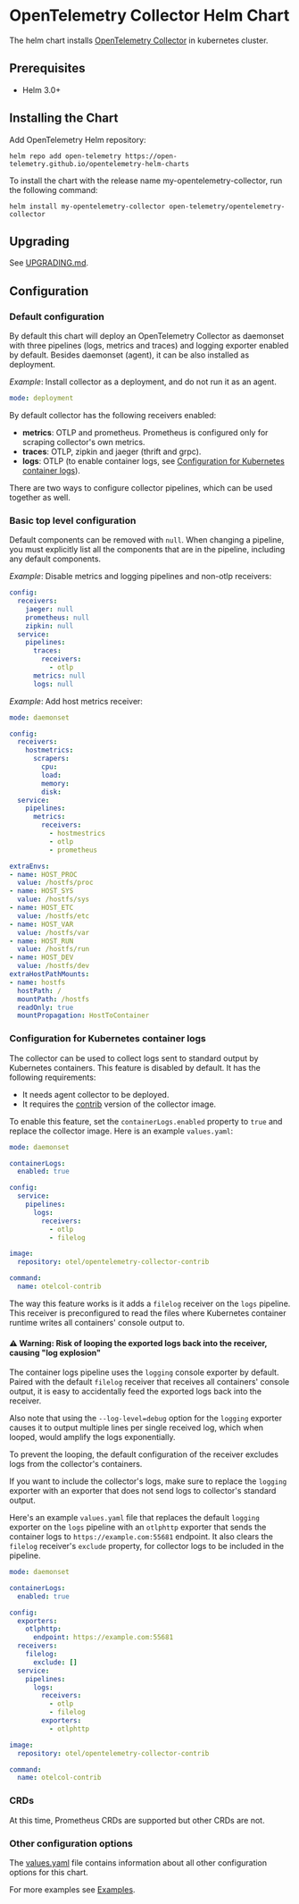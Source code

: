 # OpenTelemetry Collector Helm Chart

The helm chart installs [OpenTelemetry Collector](https://github.com/open-telemetry/opentelemetry-collector)
in kubernetes cluster.

## Prerequisites

- Helm 3.0+

## Installing the Chart

Add OpenTelemetry Helm repository:

```console
helm repo add open-telemetry https://open-telemetry.github.io/opentelemetry-helm-charts
```

To install the chart with the release name my-opentelemetry-collector, run the following command:

```console
helm install my-opentelemetry-collector open-telemetry/opentelemetry-collector
```

## Upgrading

See [UPGRADING.md](UPGRADING.md).

## Configuration

### Default configuration

By default this chart will deploy an OpenTelemetry Collector as daemonset with three pipelines (logs, metrics and traces)
and logging exporter enabled by default. Besides daemonset (agent), it can be also installed as deployment.

*Example*: Install collector as a deployment, and do not run it as an agent.

```yaml
mode: deployment
```

By default collector has the following receivers enabled:

- **metrics**: OTLP and prometheus. Prometheus is configured only for scraping collector's own metrics.
- **traces**: OTLP, zipkin and jaeger (thrift and grpc).
- **logs**: OTLP (to enable container logs, see [Configuration for Kubernetes container logs](#configuration-for-kubernetes-container-logs)).

There are two ways to configure collector pipelines, which can be used together as well.

### Basic top level configuration

Default components can be removed with `null`.  When changing a pipeline, you must explicitly list all the components that are in the pipeline, including any default components.

*Example*: Disable metrics and logging pipelines and non-otlp receivers:

```yaml
config:
  receivers:
    jaeger: null
    prometheus: null
    zipkin: null
  service:
    pipelines:
      traces:
        receivers:
          - otlp
      metrics: null
      logs: null
```

*Example*: Add host metrics receiver:

```yaml
mode: daemonset

config:
  receivers:
    hostmetrics:
      scrapers:
        cpu:
        load:
        memory:
        disk:
  service:
    pipelines:
      metrics:
        receivers:
          - hostmestrics
          - otlp
          - prometheus

extraEnvs:
- name: HOST_PROC
  value: /hostfs/proc
- name: HOST_SYS
  value: /hostfs/sys
- name: HOST_ETC
  value: /hostfs/etc
- name: HOST_VAR
  value: /hostfs/var
- name: HOST_RUN
  value: /hostfs/run
- name: HOST_DEV
  value: /hostfs/dev
extraHostPathMounts:
- name: hostfs
  hostPath: /
  mountPath: /hostfs
  readOnly: true
  mountPropagation: HostToContainer
```

### Configuration for Kubernetes container logs

The collector can be used to collect logs sent to standard output by Kubernetes containers.
This feature is disabled by default. It has the following requirements:

- It needs agent collector to be deployed.
- It requires the [contrib](https://github.com/open-telemetry/opentelemetry-collector-contrib) version
of the collector image.

To enable this feature, set the  `containerLogs.enabled` property to `true` and replace the collector image.
Here is an example `values.yaml`:

```yaml
mode: daemonset

containerLogs:
  enabled: true

config:
  service:
    pipelines:
      logs:
        receivers:
          - otlp
          - filelog

image:
  repository: otel/opentelemetry-collector-contrib

command:
  name: otelcol-contrib
```

The way this feature works is it adds a `filelog` receiver on the `logs` pipeline. This receiver is preconfigured
to read the files where Kubernetes container runtime writes all containers' console output to.

#### :warning: Warning: Risk of looping the exported logs back into the receiver, causing "log explosion"

The container logs pipeline uses the `logging` console exporter by default.
Paired with the default `filelog` receiver that receives all containers' console output,
it is easy to accidentally feed the exported logs back into the receiver.

Also note that using the `--log-level=debug` option for the `logging` exporter causes it to output
multiple lines per single received log, which when looped, would amplify the logs exponentially.

To prevent the looping, the default configuration of the receiver excludes logs from the collector's containers.

If you want to include the collector's logs, make sure to replace the `logging` exporter
with an exporter that does not send logs to collector's standard output.

Here's an example `values.yaml` file that replaces the default `logging` exporter on the `logs` pipeline
with an `otlphttp` exporter that sends the container logs to `https://example.com:55681` endpoint.
It also clears the `filelog` receiver's `exclude` property, for collector logs to be included in the pipeline.

```yaml
mode: daemonset

containerLogs:
  enabled: true

config:
  exporters:
    otlphttp:
      endpoint: https://example.com:55681
  receivers:
    filelog:
      exclude: []
  service:
    pipelines:
      logs:
        receivers:
          - otlp
          - filelog
        exporters:
          - otlphttp

image:
  repository: otel/opentelemetry-collector-contrib

command:
  name: otelcol-contrib
```

### CRDs

At this time, Prometheus CRDs are supported but other CRDs are not.

### Other configuration options

The [values.yaml](./values.yaml) file contains information about all other configuration
options for this chart.

For more examples see [Examples](examples).
